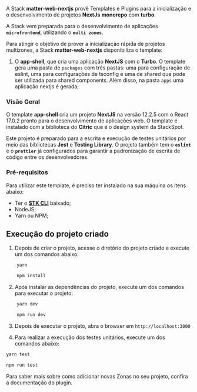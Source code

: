 A Stack **matter-web-nextjs** provê Templates e Plugins para a inicialização e o desenvolvimento de projetos **NextJs** **monorepo** com **turbo**.

A Stack vem preparada para o desenvolvimento de aplicações **`microfrontend`**, utilizando o **`multi zones`**.

Para atingir o objetivo de prover a inicialização rápida de projetos multizones, a Stack **matter-web-nextjs** disponibiliza o template:

1. O **app-shell**, que cria uma aplicação **NextJS** com o **Turbo**. O template gera uma pasta de `packages` com três pastas: uma para configuração de eslint, uma para configurações de tsconfig e uma de shared que pode ser utilizada para shared components. Além disso, na pasta `apps` uma aplicação nextjs é gerada;

### **Visão Geral**

O template **app-shell** cria um projeto **NextJS** na versão 12.2.5 com o React 17.0.2 pronto para o desenvolvimento de aplicações web. O template é instalado com a biblioteca do **Citric** que é o design system da StackSpot.

Este projeto é preparado para a escrita e execução de testes unitários por meio das bibliotecas **Jest** e **Testing Library**. O projeto também tem o **`eslint`** e o **`prettier`** já configurados para garantir a padronização de escrita de código entre os desenvolvedores.

### Pré-requisitos

Para utilizar este template, é preciso ter instalado na sua máquina os itens abaixo:

- Ter o [**STK CLI**](https://stackspot.com.br/) baixado;
- NodeJS;
- Yarn ou NPM;

## Execução do projeto criado

1. Depois de criar o projeto, acesse o diretório do projeto criado e execute um dos comandos abaixo:

```bash
    yarn
```

```bash
    npm install
```

2. Após instalar as dependências do projeto, execute um dos comandos para executar o projeto:

```bash
    yarn dev
```

```bash
    npm run dev
```

3. Depois de executar o projeto, abra o browser em `http://localhost:3000`

4. Para realizar a execução dos testes unitários, execute um dos comandos abaixo:

```bash
yarn test
```

```bash
npm run test
```

Para saber mais sobre como adicionar novas Zonas no seu projeto, confira a documentação do plugin.
